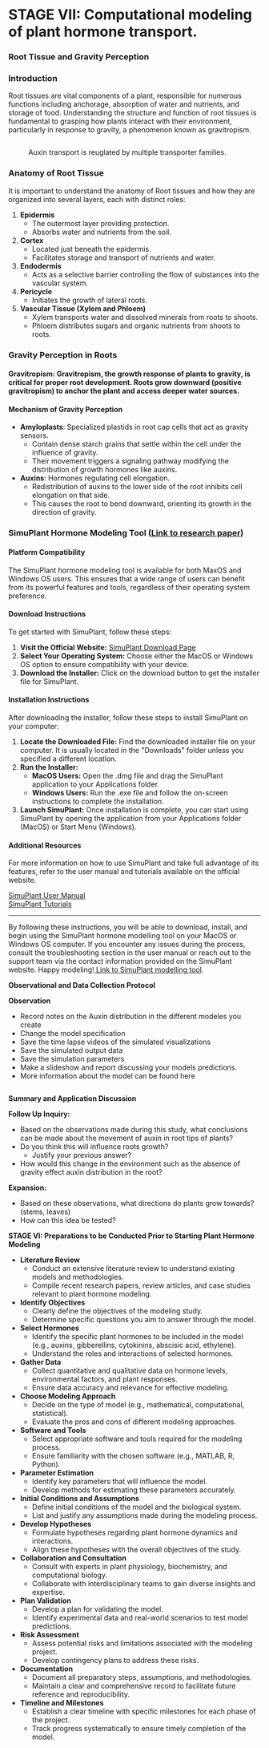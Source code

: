# STAGE VII: Computational modeling of plant hormone transport.

### Root Tissue and Gravity Perception

### Introduction

Root tissues are vital components of a plant, responsible for numerous functions including anchorage, absorption of water and nutrients, and storage of food. Understanding the structure and function of root tissues is fundamental to grasping how plants interact with their environment, particularly in response to gravity, a phenomenon known as gravitropism.

<figure><img src=".gitbook/assets/image%20(72).png" alt=""><figcaption><p>Auxin transport is reuglated by multiple transporter families.</p></figcaption></figure>

### Anatomy of Root Tissue

It is important to understand the anatomy of Root tissues and how they are organized into several layers, each with distinct roles:

1. **Epidermis**
   * The outermost layer providing protection.
   * Absorbs water and nutrients from the soil.
2. **Cortex**
   * Located just beneath the epidermis.
   * Facilitates storage and transport of nutrients and water.
3. **Endodermis**
   * Acts as a selective barrier controlling the flow of substances into the vascular system.
4. **Pericycle**
   * Initiates the growth of lateral roots.
5. **Vascular Tissue (Xylem and Phloem)**
   * Xylem transports water and dissolved minerals from roots to shoots.
   * Phloem distributes sugars and organic nutrients from shoots to roots.

###

### Gravity Perception in Roots

#### Gravitropism: Gravitropism, the growth response of plants to gravity, is critical for proper root development. Roots grow downward (positive gravitropism) to anchor the plant and access deeper water sources.

#### Mechanism of Gravity Perception

* **Amyloplasts**: Specialized plastids in root cap cells that act as gravity sensors.
  * Contain dense starch grains that settle within the cell under the influence of gravity.
  * Their movement triggers a signaling pathway modifying the distribution of growth hormones like auxins.
* **Auxins**: Hormones regulating cell elongation.
  * Redistribution of auxins to the lower side of the root inhibits cell elongation on that side.
  * This causes the root to bend downward, orienting its growth in the direction of gravity.

### SimuPlant Hormone Modeling Tool ([Link to research paper](https://www.ncbi.nlm.nih.gov/pmc/articles/PMC4001398/))

#### Platform Compatibility

The SimuPlant hormone modeling tool is available for both MaxOS and Windows OS users. This ensures that a wide range of users can benefit from its powerful features and tools, regardless of their operating system preference.

#### Download Instructions

To get started with SimuPlant, follow these steps:

1. **Visit the Official Website:** [SimuPlant Download Page](https://www.simuplant.org/PlantHormoneModelingTool)
2. **Select Your Operating System:** Choose either the MacOS or Windows OS option to ensure compatibility with your device.
3. **Download the Installer:** Click on the download button to get the installer file for SimuPlant.

#### Installation Instructions

After downloading the installer, follow these steps to install SimuPlant on your computer:

1. **Locate the Downloaded File:** Find the downloaded installer file on your computer. It is usually located in the "Downloads" folder unless you specified a different location.
2. **Run the Installer:**
   * **MacOS Users:** Open the .dmg file and drag the SimuPlant application to your Applications folder.
   * **Windows Users:** Run the .exe file and follow the on-screen instructions to complete the installation.
3. **Launch SimuPlant:** Once installation is complete, you can start using SimuPlant by opening the application from your Applications folder (MacOS) or Start Menu (Windows).

#### Additional Resources

For more information on how to use SimuPlant and take full advantage of its features, refer to the user manual and tutorials available on the official website.

[SimuPlant User Manual](https://www.simuplant.org/UserManual)\
[SimuPlant Tutorials](https://www.simuplant.org/Tutorials)

***

By following these instructions, you will be able to download, install, and begin using the SimuPlant hormone modelling tool on your MacOS or Windows OS computer. If you encounter any issues during the process, consult the troubleshooting section in the user manual or reach out to the support team via the contact information provided on the SimuPlant website. Happy modeling\![ Link to SimuPlant modelling tool](https://www.simuplant.org/).



**Observational and Data Collection Protocol**

**Observation**

* Record notes on the Auxin distribution in the different modeles you create
* Change the model specification
* Save the time lapse videos of the simulated visualizations
* Save the simulated output data
* Save the simulation parameters
* Make a slideshow and report discussing your models predictions.
* More information about the model can be found here

<figure><img src="https://lh7-us.googleusercontent.com/ouqospWysvxAbj3IoYTyBI1k84yG_-Wm9O2Ux_WzioiqpaK-gJjt74Cumk5naZtvahpFrYSsyH2h1CfKhuzEuLlNbuQzntfdaRh_picwoqTEXd6SWRJP7LWg2EVlO5XIqdI9_53c_321HJJtBqgohw" alt=""><figcaption></figcaption></figure>

**Summary and Application Discussion**

**Follow Up Inquiry:**

* Based on the observations made during this study, what conclusions can be made about the movement of auxin in root tips of plants?
* Do you think this will influence roots growth?
  * Justify your previous answer?
* How would this change in the environment such as the absence of gravity effect auxin distribution in the root?

**Expansion:**

* Based on these observations, what directions do plants grow towards? (stems, leaves)
* How can this idea be tested?



**STAGE VI: Preparations to be Conducted Prior to Starting Plant Hormone Modeling**

* **Literature Review**
  * Conduct an extensive literature review to understand existing models and methodologies.
  * Compile recent research papers, review articles, and case studies relevant to plant hormone modeling.
* **Identify Objectives**
  * Clearly define the objectives of the modeling study.
  * Determine specific questions you aim to answer through the model.
* **Select Hormones**
  * Identify the specific plant hormones to be included in the model (e.g., auxins, gibberellins, cytokinins, abscisic acid, ethylene).
  * Understand the roles and interactions of selected hormones.
* **Gather Data**
  * Collect quantitative and qualitative data on hormone levels, environmental factors, and plant responses.
  * Ensure data accuracy and relevance for effective modeling.
* **Choose Modeling Approach**
  * Decide on the type of model (e.g., mathematical, computational, statistical).
  * Evaluate the pros and cons of different modeling approaches.
* **Software and Tools**
  * Select appropriate software and tools required for the modeling process.
  * Ensure familiarity with the chosen software (e.g., MATLAB, R, Python).
* **Parameter Estimation**
  * Identify key parameters that will influence the model.
  * Develop methods for estimating these parameters accurately.
* **Initial Conditions and Assumptions**
  * Define initial conditions of the model and the biological system.
  * List and justify any assumptions made during the modeling process.
* **Develop Hypotheses**
  * Formulate hypotheses regarding plant hormone dynamics and interactions.
  * Align these hypotheses with the overall objectives of the study.
* **Collaboration and Consultation**
  * Consult with experts in plant physiology, biochemistry, and computational biology.
  * Collaborate with interdisciplinary teams to gain diverse insights and expertise.
* **Plan Validation**
  * Develop a plan for validating the model.
  * Identify experimental data and real-world scenarios to test model predictions.
* **Risk Assessment**
  * Assess potential risks and limitations associated with the modeling project.
  * Develop contingency plans to address these risks.
* **Documentation**
  * Document all preparatory steps, assumptions, and methodologies.
  * Maintain a clear and comprehensive record to facilitate future reference and reproducibility.
* **Timeline and Milestones**
  * Establish a clear timeline with specific milestones for each phase of the project.
  * Track progress systematically to ensure timely completion of the model.
